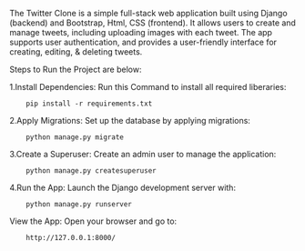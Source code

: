 The Twitter Clone is a simple full-stack web application built using Django (backend) and Bootstrap, Html, CSS (frontend). It allows users to create and manage tweets, including uploading images with each tweet. The app supports user authentication, and provides a user-friendly interface for creating, editing, & deleting tweets.

Steps to Run the Project are below:

1.Install Dependencies: Run this Command to install all required liberaries:

        pip install -r requirements.txt

2.Apply Migrations: Set up the database by applying migrations:

        python manage.py migrate
3.Create a Superuser: Create an admin user to manage the application:

        python manage.py createsuperuser
4.Run the App: Launch the Django development server with:

        python manage.py runserver
View the App: Open your browser and go to:

        http://127.0.0.1:8000/
